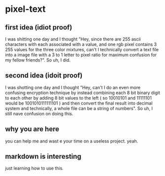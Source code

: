 # pixel-text
## first idea (idiot proof)
I was shitting one day and I thought "Hey, since there are 255 ascii characters with each associated with a value, and one rgb pixel contains 3 255 values for the three color mixtures, can't I technically convert a text file into a image file with a 3 to 1 letter to pixel ratio for maximum confusion for my fellow friends?". So uh, I did. 
## second idea (idoit proof)
I was shotting one day and I thought "Hey, can't I do an even more confusing encryption technique by instead combining each 8 bit binary digit to each other by adding 8 bit values to the left ( so 10010101 and 11111101 would be 1001010111111101 ) and then convert the final result into decimal system and technically, a whole file can be a string of numbers". So uh, I still nave confusion on doing this.
## why you are here
you can help me and wast e your time on a useless project. yeah.
## markdown is interesting
just learning how to use this.
